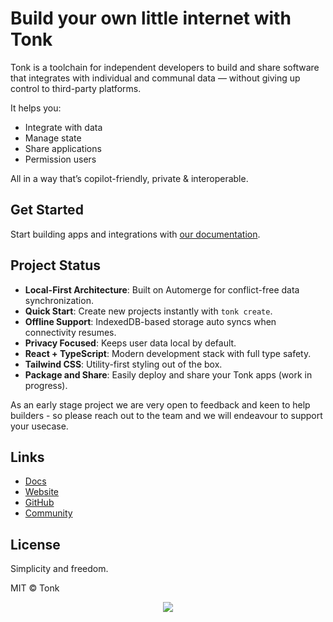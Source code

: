 # Build your own little internet with Tonk

Tonk is a toolchain for independent developers to build and share software that integrates with individual and communal data — without giving up control to third-party platforms.

It helps you:

- Integrate with data  
- Manage state  
- Share applications  
- Permission users  

All in a way that’s copilot-friendly, private & interoperable.

## Get Started

Start building apps and integrations with [our documentation](https://tonk-labs.github.io/tonk/introduction.html).

## Project Status

- **Local-First Architecture**: Built on Automerge for conflict-free data synchronization.
- **Quick Start**: Create new projects instantly with `tonk create`.
- **Offline Support**: IndexedDB-based storage auto syncs when connectivity resumes.
- **Privacy Focused**: Keeps user data local by default.
- **React + TypeScript**: Modern development stack with full type safety.
- **Tailwind CSS**: Utility-first styling out of the box.
- **Package and Share**: Easily deploy and share your Tonk apps (work in progress).

As an early stage project we are very open to feedback and keen to help builders - so please reach out to the team and we will endeavour to support your usecase.

## Links

- [Docs](https://tonk-labs.github.io/tonk/introduction.html)
- [Website](https://tonk.xyz)  
- [GitHub](https://github.com/tonk-labs/tonk)  
- [Community](https://t.me/+9W-4wDR9RcM2NWZk)

## License

Simplicity and freedom.

MIT © Tonk

<p align="center">
  <img src="https://github.com/user-attachments/assets/43586bd7-189e-4f4f-8196-ebe006beb115" />
</p>
